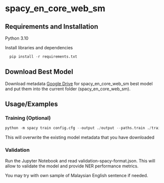 
# spacy_en_core_web_sm

## Requirements and Installation

Python 3.10

Install libraries and dependencies

```python
  pip install -r requirements.txt
```

## Download Best Model
Download metadata [Google Drive](https://drive.google.com/drive/folders/1SQODtGfyp97QXnFHuKoqxIYhk4xmXn7-?usp=share_link) for spacy_en_core_web_sm best model and put them into the current folder (spacy_en_core_web_sm).
## Usage/Examples

### Training (Optional)
```python
python -m spacy train config.cfg --output ./output --paths.train ./train.spacy --paths.dev ./dev.spacy
```
This will overwrite the existing model metadata that you have downloaded

### Validation
Run the Jupyter Notebook and read validation-spacy-format.json. This will allow to validate the model and provide NER performance metrics.

You may try with own sample of Malaysian English sentence if needed. 
